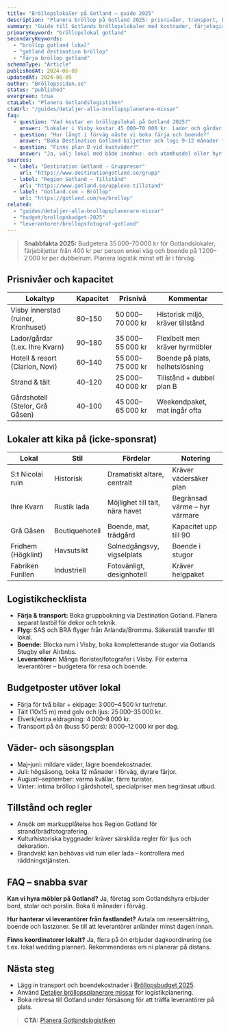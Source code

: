 ```yaml
---
title: "Bröllopslokaler på Gotland – guide 2025"
description: "Planera bröllop på Gotland 2025: prisnivåer, transport, boende och utvalda lokaler i Visby och på landsbygden."
summary: "Guide till Gotlands bröllopslokaler med kostnader, färjelogistik och topplista över lador, gårdar och historiska venues."
primaryKeyword: "bröllopslokal gotland"
secondaryKeywords:
  - "bröllop gotland lokal"
  - "gotland destination bröllop"
  - "färja bröllop gotland"
schemaType: "Article"
publishedAt: 2024-06-09
updatedAt: 2024-06-09
author: "Bröllopssidan.se"
status: "published"
evergreen: true
ctaLabel: "Planera Gotlandslogistiken"
ctaUrl: "/guides/detaljer-alla-brollopsplanerare-missar"
faq:
  - question: "Vad kostar en bröllopslokal på Gotland 2025?"
    answer: "Lokaler i Visby kostar 45 000–70 000 kr. Lador och gårdar på landsbygden ligger på 35 000–55 000 kr, men räkna med extra för tält, möbler och transport."
  - question: "Hur långt i förväg måste vi boka färja och boende?"
    answer: "Boka Destination Gotland-biljetter och logi 9–12 månader före sommardatum. Fullbokning sker snabbt under juli och under Almedalsveckan."
  - question: "Finns plan B vid kustväder?"
    answer: "Ja, välj lokal med både inomhus- och utomhusdel eller hyr tält. Ha reservdatum för färja om storm riskeras."
sources:
  - label: "Destination Gotland – Gruppresor"
    url: "https://www.destinationgotland.se/grupp"
  - label: "Region Gotland – Tillstånd"
    url: "https://www.gotland.se/uppleva-tillstand"
  - label: "Gotland.com – Bröllop"
    url: "https://gotland.com/se/brollop"
related:
  - "guides/detaljer-alla-brollopsplanerare-missar"
  - "budget/brollopsbudget-2025"
  - "leverantorer/brollopsfotograf-gotland"
---
```


> **Snabbfakta 2025:** Budgetera 35 000–70 000 kr för Gotlandslokaler, färjebiljetter från 400 kr per person enkel väg och boende på 1 200–2 000 kr per dubbelrum. Planera logistik minst ett år i förväg.

## Prisnivåer och kapacitet

| Lokaltyp               | Kapacitet | Prisnivå       | Kommentar |
| ---------------------- | --------- | -------------- | --------- |
| Visby innerstad (ruiner, Kronhuset) | 80–150 | 50 000–70 000 kr | Historisk miljö, kräver tillstånd |
| Lador/gårdar (t.ex. Ihre Kvarn)     | 90–180 | 35 000–55 000 kr | Flexibelt men kräver hyrmöbler |
| Hotell & resort (Clarion, Novi)     | 60–140 | 55 000–75 000 kr | Boende på plats, helhetslösning |
| Strand & tält                        | 40–120 | 25 000–40 000 kr | Tillstånd + dubbel plan B |
| Gårdshotell (Stelor, Grå Gåsen)      | 40–100 | 45 000–65 000 kr | Weekendpaket, mat ingår ofta |

## Lokaler att kika på (icke-sponsrat)

| Lokal                | Stil             | Fördelar                          | Notering |
| -------------------- | ---------------- | --------------------------------- | -------- |
| S:t Nicolai ruin     | Historisk        | Dramatiskt altare, centralt       | Kräver vädersäker plan |
| Ihre Kvarn           | Rustik lada      | Möjlighet till tält, nära havet   | Begränsad värme – hyr värmare |
| Grå Gåsen            | Boutiquehotell   | Boende, mat, trädgård             | Kapacitet upp till 90 |
| Fridhem (Högklint)   | Havsutsikt       | Solnedgångsvy, vigselplats        | Boende i stugor |
| Fabriken Furillen    | Industriell      | Fotovänligt, designhotell         | Kräver helgpaket |

## Logistikchecklista

- **Färja & transport:** Boka gruppbokning via Destination Gotland. Planera separat lastbil för dekor och teknik.
- **Flyg:** SAS och BRA flyger från Arlanda/Bromma. Säkerställ transfer till lokal.
- **Boende:** Blocka rum i Visby, boka kompletterande stugor via Gotlands Stugby eller Airbnbs.
- **Leverantörer:** Många florister/fotografer i Visby. För externa leverantörer – budgetera för resa och boende.

## Budgetposter utöver lokal

- Färja för två bilar + ekipage: 3 000–4 500 kr tur/retur.
- Tält (10x15 m) med golv och ljus: 25 000–35 000 kr.
- Elverk/extra eldragning: 4 000–8 000 kr.
- Transport på ön (buss 50 pers): 8 000–12 000 kr per dag.

## Väder- och säsongsplan

- Maj–juni: mildare väder, lägre boendekostnader.
- Juli: högsäsong, boka 12 månader i förväg, dyrare färjor.
- Augusti–september: varma kvällar, färre turister.
- Vinter: intima bröllop i gårdshotell, specialpriser men begränsat utbud.

## Tillstånd och regler

- Ansök om markupplåtelse hos Region Gotland för strand/brädfotografering.
- Kulturhistoriska byggnader kräver särskilda regler för ljus och dekoration.
- Brandvakt kan behövas vid ruin eller lada – kontrollera med räddningstjänsten.

## FAQ – snabba svar

**Kan vi hyra möbler på Gotland?**
Ja, företag som Gotlandshyra erbjuder bord, stolar och porslin. Boka 6 månader i förväg.

**Hur hanterar vi leverantörer från fastlandet?**
Avtala om reseersättning, boende och lastzoner. Se till att leverantörer anländer minst dagen innan.

**Finns koordinatorer lokalt?**
Ja, flera på ön erbjuder dagkoordinering (se t.ex. lokal wedding planner). Rekommenderas om ni planerar på distans.

## Nästa steg

- Lägg in transport och boendekostnader i [Bröllopsbudget 2025](/budget/brollopsbudget-2025/).
- Använd [Detaljer bröllopsplanerare missar](/guides/detaljer-alla-brollopsplanerare-missar/) för logistikplanering.
- Boka rekresa till Gotland under försäsong för att träffa leverantörer på plats.

> **CTA:** [Planera Gotlandslogistiken](/guides/detaljer-alla-brollopsplanerare-missar)
